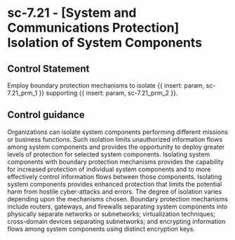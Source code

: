 # sc-7.21 - \[System and Communications Protection\] Isolation of System Components

## Control Statement

Employ boundary protection mechanisms to isolate {{ insert: param, sc-7.21_prm_1 }} supporting {{ insert: param, sc-7.21_prm_2 }}.

## Control guidance

Organizations can isolate system components performing different missions or business functions. Such isolation limits unauthorized information flows among system components and provides the opportunity to deploy greater levels of protection for selected system components. Isolating system components with boundary protection mechanisms provides the capability for increased protection of individual system components and to more effectively control information flows between those components. Isolating system components provides enhanced protection that limits the potential harm from hostile cyber-attacks and errors. The degree of isolation varies depending upon the mechanisms chosen. Boundary protection mechanisms include routers, gateways, and firewalls separating system components into physically separate networks or subnetworks; virtualization techniques; cross-domain devices separating subnetworks; and encrypting information flows among system components using distinct encryption keys.
